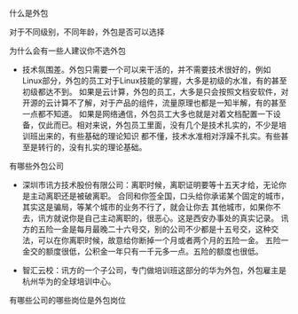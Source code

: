 什么是外包

对于不同级别，不同年龄，外包是否可以选择


为什么会有一些人建议你不选外包
- 技术氛围差。外包只需要一个可以来干活的，并不需要技术很好的，例如Linux部分，外包的员工对于Linux技能的掌握，大多是初级的水准，有的甚至初级都达不到。
如果是云计算，外包的员工，大多是只会按照文档安软件，对开源的云计算不了解，对于产品的组件，流量原理也都是一知半解，有的甚至一点都不知道。
如果是网络通信，外包员工大多也就是对着文档配置一下设备，仅此而已。相对来说，外包员工里面，没有几个是技术扎实的，不少是培训班出来的，有些基础的理论知识
都不懂，技术水准相对浮躁不扎实。有些甚至是转行的，没有扎实的理论基础。



有哪些外包公司
- 深圳市讯方技术股份有限公司：离职时候，离职证明要等十五天才给，无论你是主动离职还是被破离职。
合同和你签全国，口头给你承诺某个固定的城市，其实这是骗局，等某个城市的业务不行了，就会让你去
其他城市，如果你不去，讯方就说你是自己主动离职的，很恶心。这是西安办事处的真实记录。
讯方的五险一金是每月最晚二十六号交，别的公司不少都是十五号交，这种交法，可以在你离职时候，故意给你断掉一个月或者两个月的五险一金。
五险一金交的额度很低，公积金一年只有一千元多一点。五险的额度也很低。

- 智汇云校：讯方的一个子公司，专门做培训班这部分的华为外包，外包雇主是杭州华为的全球培训中心。



有哪些公司的哪些岗位是外包岗位

